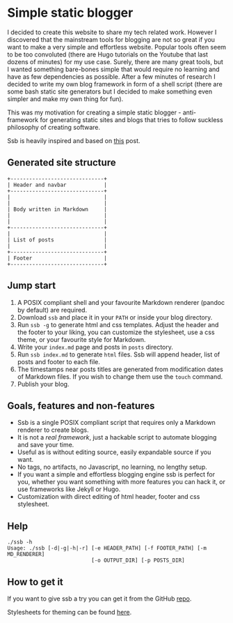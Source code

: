 # Simple static blogger

I decided to create this website to share my tech related work.
However I discovered that the mainstream tools for blogging are not so great
if you want to make a very simple and effortless website.
Popular tools often seem to be too convoluted (there are Hugo tutorials on the
Youtube that last dozens of minutes) for my use case.
Surely, there are many great tools, but I wanted something bare-bones simple that
would require no learning and have as few dependencies as possible.
After a few minutes of research I decided to write my own blog framework in form
of a shell script (there are some bash static site generators
but I decided to make something even simpler and make my own thing for fun).

This was my motivation for creating a simple static blogger - anti-framework
for generating static sites and blogs that tries to follow suckless philosophy
of creating software.

Ssb is heavily inspired and based on
[this](https://benedicthenshaw.com/static_site.html)
post.

## Generated site structure

```
+------------------------------+
| Header and navbar            |
+------------------------------+
|                              |
|                              |
| Body written in Markdown     |
|                              |
|                              |
+------------------------------+
|                              |
| List of posts                |
|                              |
+------------------------------+
| Footer                       |
+------------------------------+
```

## Jump start

1. A POSIX compliant shell and your favourite Markdown renderer (pandoc by
   default) are required.
2. Download `ssb` and place it in your `PATH` or inside your blog directory.
3. Run `ssb -g` to generate html and css templates. Adjust the header and the
   footer to your liking, you can customize the stylesheet, use a css theme,
   or your favourite style for Markdown.
4. Write your `index.md` page and posts in `posts` directory.
5. Run `ssb index.md` to generate `html` files. Ssb will append header, list of
   posts and footer to each file.
6. The timestamps near posts titles are generated from modification dates of
   Markdown files.
   If you wish to change them use the `touch` command.
7. Publish your blog.

## Goals, features and non-features

* Ssb is a single POSIX compliant script that requires only a Markdown renderer
  to create blogs.
* It is not a *real framework*, just a hackable script to automate blogging and
  save your time.
* Useful as is without editing source, easily expandable source if you want.
* No tags, no artifacts, no Javascript, no learning, no lengthy setup.
* If you want a simple and effortless blogging engine ssb is perfect for you,
  whether you want something with more features you can hack it, or use
  frameworks like Jekyll or Hugo.
* Customization with direct editing of html header, footer and css stylesheet.

## Help

```
./ssb -h
Usage: ./ssb [-d|-g|-h|-r] [-e HEADER_PATH] [-f FOOTER_PATH] [-m MD_RENDERER]
                           [-o OUTPUT_DIR] [-p POSTS_DIR]
```

## How to get it

If you want to give ssb a try you can get it from the GitHub
[repo](https://github.com/MaciejZj/ssb).

Stylesheets for theming can be found
[here](https://github.com/maciejzj/ssb-themes).
